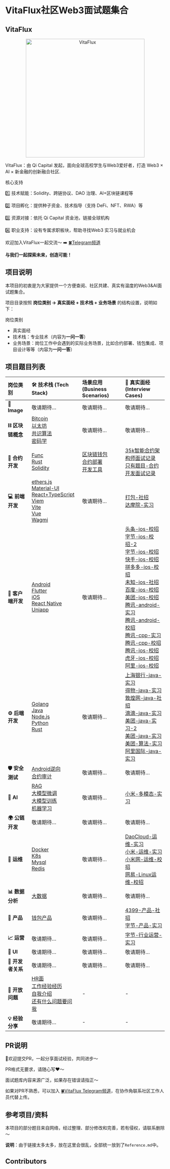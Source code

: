 # VitaFlux社区Web3面试题集合

## VitaFlux

<div align=center><img src="0.Image/VitaFluxLogo.png" alt="VitaFlux" width="375" /></div>

VitaFlux：由 Qi Capital 发起，面向全球高校学生与Web3爱好者，打造 Web3 × AI × 新金融的创新融合社区.

核心支持

1️⃣ 技术赋能：Solidity、跨链协议、DAO 治理、AI+区块链课程等

2️⃣ 项目孵化：提供种子资金、技术指导（支持 DeFi、NFT、RWA）等

3️⃣ 资源对接：依托 Qi Capital 资金池，链接全球机构

4️⃣ 职业支持：设有专属求职板块，帮助寻找Web3 实习与就业机会

欢迎加入VitaFlux一起交流～ ➡️ [🍀Telegram频道](https://t.me/+04_gJoUytQo0MjBl)

**与我们一起探索未来，创造可能！**

## 项目说明

本项目的初衷是为大家提供一个方便查阅、社区共建、真实有温度的Web3&AI面试题集合。

项目目录按照 **岗位类别 -> 真实面经 + 技术栈 + 业务场景** 的结构设置，说明如下：

岗位类别

- 真实面经
- 技术栈：专业技术（内容为**一问一答**）
- 业务场景：岗位工作中会遇到的实际业务场景，比如合约部署、钱包集成、项目设计等等（内容为**一问一答**）

## 项目题目列表

| 岗位类别 | 🛠️ 技术栈 (Tech Stack) | 场景应用 (Business Scenarios) | 📄 真实面经 (Interview Cases) |
| :--- | :--- | :--- | :--- |
| **📁 Image** | 敬请期待… | 敬请期待… | 敬请期待… |
| **⛓️ 区块链概念** | [Bitcoin](01.%E5%8C%BA%E5%9D%97%E9%93%BE%E6%A6%82%E5%BF%B5/Bitcoin.md) <br> [以太坊](01.%E5%8C%BA%E5%9D%97%E9%93%BE%E6%A6%82%E5%BF%B5/%E4%BB%A5%E5%A4%AA%E5%9D%8A.md) <br> [共识算法](01.%E5%8C%BA%E5%9D%97%E9%93%BE%E6%A6%82%E5%BF%B5/%E5%85%B1%E8%AF%86%E7%AE%97%E6%B3%95.md) <br> [密码学](01.%E5%8C%BA%E5%9D%97%E9%93%BE%E6%A6%82%E5%BF%B5/%E5%AF%86%E7%A0%81%E5%AD%A6.md) | 敬请期待… | 敬请期待… |
| **📜 合约开发** | [Func](02.%E5%90%88%E7%BA%A6%E5%BC%80%E5%8F%91/Func.md) <br> [Rust](02.%E5%90%88%E7%BA%A6%E5%BC%80%E5%8F%91/Rust.md) <br> [Solidity](02.%E5%90%88%E7%BA%A6%E5%BC%80%E5%8F%91/Solidity.md) | [区块链钱包](02.%E5%90%88%E7%BA%A6%E5%BC%80%E5%8F%91/%E4%B8%9A%E5%8A%A1%E5%9C%BA%E6%99%AF/%E5%8C%BA%E5%9D%97%E9%93%BE%E9%92%B1%E5%8C%85.md) <br> [合约部署](02.%E5%90%88%E7%BA%A6%E5%BC%80%E5%8F%91/%E4%B8%9A%E5%8A%A1%E5%9C%BA%E6%99%AF/%E5%90%88%E7%BA%A6%E9%83%A8%E7%BD%B2.md) <br> [开发工具](02.%E5%90%88%E7%BA%A6%E5%BC%80%E5%8F%91/%E4%B8%9A%E5%8A%A1%E5%9C%BA%E6%99%AF/%E5%BC%80%E5%8F%91%E5%B7%A5%E5%85%B7.md) | [35k智能合约架构师面试记录](02.%E5%90%88%E7%BA%A6%E5%BC%80%E5%8F%91/%E7%9C%9F%E5%AE%9E%E9%9D%A2%E7%BB%8F/35k%E6%99%BA%E8%83%BD%E5%90%88%E7%BA%A6%E6%9E%B6%E6%9E%84%E5%B8%88%E9%9D%A2%E8%AF%95%E8%AE%B0%E5%BD%95.md) <br> [只有题目-合约开发面试记录](02.%E5%90%88%E7%BA%A6%E5%BC%80%E5%8F%91/%E7%9C%9F%E5%AE%9E%E9%9D%A2%E7%BB%8F/%E5%8F%AA%E6%9C%89%E9%A2%98%E7%9B%AE-%E5%90%88%E7%BA%A6%E5%BC%80%E5%8F%91%E9%9D%A2%E8%AF%95%E8%AE%B0%E5%BD%95.md) |
| **💻 前端开发** | [ethers.js](03.%E5%89%8D%E7%AB%AF%E5%BC%80%E5%8F%91/ethers.js.md) <br> [Material-UI](03.%E5%89%8D%E7%AB%AF%E5%BC%80%E5%8F%91/Material-UI.md) <br> [React+TypeScript](03.%E5%89%8D%E7%AB%AF%E5%BC%80%E5%8F%91/React%2BTypeScript.md) <br> [Viem](03.%E5%89%8D%E7%AB%AF%E5%BC%80%E5%8F%91/Viem.md) <br> [Vite](03.%E5%89%8D%E7%AB%AF%E5%BC%80%E5%8F%91/Vite.md) <br> [Vue](03.%E5%89%8D%E7%AB%AF%E5%BC%80%E5%8F%91/Vue.md) <br> [Wagmi](03.%E5%89%8D%E7%AB%AF%E5%BC%80%E5%8F%91/Wagmi.md) | 敬请期待… | [打包-社招](03.%E5%89%8D%E7%AB%AF%E5%BC%80%E5%8F%91/%E7%9C%9F%E5%AE%9E%E9%9D%A2%E7%BB%8F/%E6%89%93%E5%8C%85-%E7%A4%BE%E6%8B%9B.md) <br> [达摩院-实习](03.%E5%89%8D%E7%AB%AF%E5%BC%80%E5%8F%91/%E7%9C%9F%E5%AE%9E%E9%9D%A2%E7%BB%8F/%E8%BE%BE%E6%91%A9%E9%99%A2-%E5%AE%9E%E4%B9%A0.md) |
| **📱 客户端开发** | [Android](04.%E5%AE%A2%E6%88%B7%E7%AB%AF%E5%BC%80%E5%8F%91/Android.md) <br> [Flutter](04.%E5%AE%A2%E6%88%B7%E7%AB%AF%E5%BC%80%E5%8F%91/Flutter.md) <br> [iOS](04.%E5%AE%A2%E6%88%B7%E7%AB%AF%E5%BC%80%E5%8F%91/iOS.md) <br> [React Native](04.%E5%AE%A2%E6%88%B7%E7%AB%AF%E5%BC%80%E5%8F%91/React%20Native.md) <br> [Uniapp](04.%E5%AE%A2%E6%88%B7%E7%AB%AF%E5%BC%80%E5%8F%91/Uniapp.md) | 敬请期待… | [头条-ios-校招](04.%E5%AE%A2%E6%88%B7%E7%AB%AF%E5%BC%80%E5%8F%91/%E7%9C%9F%E5%AE%9E%E9%9D%A2%E7%BB%8F/%E5%A4%B4%E6%9D%A1-ios-%E6%A0%A1%E6%8B%9B.md) <br> [字节-ios-校招-2](04.%E5%AE%A2%E6%88%B7%E7%AB%AF%E5%BC%80%E5%8F%91/%E7%9C%9F%E5%AE%9E%E9%9D%A2%E7%BB%8F/%E5%AD%97%E8%8A%82-ios-%E6%A0%A1%E6%8B%9B-2.md) <br> [字节-ios-校招](04.%E5%AE%A2%E6%88%B7%E7%AB%AF%E5%BC%80%E5%8F%91/%E7%9C%9F%E5%AE%9E%E9%9D%A2%E7%BB%8F/%E5%AD%97%E8%8A%82-ios-%E6%A0%A1%E6%8B%9B.md) <br> [快手-ios-校招](04.%E5%AE%A2%E6%88%B7%E7%AB%AF%E5%BC%80%E5%8F%91/%E7%9C%9F%E5%AE%9E%E9%9D%A2%E7%BB%8F/%E5%BF%AB%E6%89%8B-ios-%E6%A0%A1%E6%8B%9B.md) <br> [拼多多-ios-校招](04.%E5%AE%A2%E6%88%B7%E7%AB%AF%E5%BC%80%E5%8F%91/%E7%9C%9F%E5%AE%9E%E9%9D%A2%E7%BB%8F/%E6%8B%BC%E5%A4%9A%E5%A4%9A-ios-%E6%A0%A1%E6%8B%9B.md) <br> [未知-ios-社招](04.%E5%AE%A2%E6%88%B7%E7%AB%AF%E5%BC%80%E5%8F%91/%E7%9C%9F%E5%AE%9E%E9%9D%A2%E7%BB%8F/%E6%9C%AA%E7%9F%A5-ios-%E7%A4%BE%E6%8B%9B.md) <br> [百度-ios-校招](04.%E5%AE%A2%E6%88%B7%E7%AB%AF%E5%BC%80%E5%8F%91/%E7%9C%9F%E5%AE%9E%E9%9D%A2%E7%BB%8F/%E7%99%BE%E5%BA%A6-ios-%E6%A0%A1%E6%8B%9B.md) <br> [美团-ios-校招](04.%E5%AE%A2%E6%88%B7%E7%AB%AF%E5%BC%80%E5%8F%91/%E7%9C%9F%E5%AE%9E%E9%9D%A2%E7%BB%8F/%E7%BE%8E%E5%9B%A2-ios-%E6%A0%A1%E6%8B%9B.md) <br> [腾讯-android-实习](04.%E5%AE%A2%E6%88%B7%E7%AB%AF%E5%BC%80%E5%8F%91/%E7%9C%9F%E5%AE%9E%E9%9D%A2%E7%BB%8F/%E8%85%BE%E8%AE%AF-android-%E5%AE%9E%E4%B9%A0.md) <br> [腾讯-android-校招](04.%E5%AE%A2%E6%88%B7%E7%AB%AF%E5%BC%80%E5%8F%91/%E7%9C%9F%E5%AE%9E%E9%9D%A2%E7%BB%8F/%E8%85%BE%E8%AE%AF-android-%E6%A0%A1%E6%8B%9B.md) <br> [腾讯-cpp-实习](04.%E5%AE%A2%E6%88%B7%E7%AB%AF%E5%BC%80%E5%8F%91/%E7%9C%9F%E5%AE%9E%E9%9D%A2%E7%BB%8F/%E8%85%BE%E8%AE%AF-cpp-%E5%AE%9E%E4%B9%A0.md) <br> [腾讯-cpp-校招](04.%E5%AE%A2%E6%88%B7%E7%AB%AF%E5%BC%80%E5%8F%91/%E7%9C%9F%E5%AE%9E%E9%9D%A2%E7%BB%8F/%E8%85%BE%E8%AE%AF-cpp-%E6%A0%A1%E6%8B%9B.md) <br> [腾讯-ios-校招](04.%E5%AE%A2%E6%88%B7%E7%AB%AF%E5%BC%80%E5%8F%91/%E7%9C%9F%E5%AE%9E%E9%9D%A2%E7%BB%8F/%E8%85%BE%E8%AE%AF-ios-%E6%A0%A1%E6%8B%9B.md) <br> [虎牙-ios-校招](04.%E5%AE%A2%E6%88%B7%E7%AB%AF%E5%BC%80%E5%8F%91/%E7%9C%9F%E5%AE%9E%E9%9D%A2%E7%BB%8F/%E8%99%8E%E7%89%99-ios-%E6%A0%A1%E6%8B%9B.md) <br> [阿里-ios-校招](04.%E5%AE%A2%E6%88%B7%E7%AB%AF%E5%BC%80%E5%8F%91/%E7%9C%9F%E5%AE%9E%E9%9D%A2%E7%BB%8F/%E9%98%BF%E9%87%8C-ios-%E6%A0%A1%E6%8B%9B.md) |
| **⚙️ 后端开发** | [Golang](05.%E5%90%8E%E7%AB%AF%E5%BC%80%E5%8F%91/Golang.md) <br> [Java](05.%E5%90%8E%E7%AB%AF%E5%BC%80%E5%8F%91/Java.md) <br> [Node.js](05.%E5%90%8E%E7%AB%AF%E5%BC%80%E5%8F%91/Node.js.md) <br> [Python](05.%E5%90%8E%E7%AB%AF%E5%BC%80%E5%8F%91/Python.md) <br> [Rust](05.%E5%90%8E%E7%AB%AF%E5%BC%80%E5%8F%91/Rust.md) | 敬请期待… | [上海银行-java-实习](05.%E5%90%8E%E7%AB%AF%E5%BC%80%E5%8F%91/%E7%9C%9F%E5%AE%9E%E9%9D%A2%E7%BB%8F/%E4%B8%8A%E6%B5%B7%E9%93%B6%E8%A1%8C-java-%E5%AE%9E%E4%B9%A0.md) <br> [得物-java-实习](05.%E5%90%8E%E7%AB%AF%E5%BC%80%E5%8F%91/%E7%9C%9F%E5%AE%9E%E9%9D%A2%E7%BB%8F/%E5%BE%97%E7%89%A9-java-%E5%AE%9E%E4%B9%A0.md) <br> [敦煌网-java-社招](05.%E5%90%8E%E7%AB%AF%E5%BC%80%E5%8F%91/%E7%9C%9F%E5%AE%9E%E9%9D%A2%E7%BB%8F/%E6%95%A6%E7%85%8C%E7%BD%91-java-%E7%A4%BE%E6%8B%9B.md) <br> [滴滴-java-实习](05.%E5%90%8E%E7%AB%AF%E5%BC%80%E5%8F%91/%E7%9C%9F%E5%AE%9E%E9%9D%A2%E7%BB%8F/%E6%BB%B4%E6%BB%B4-java-%E5%AE%9E%E4%B9%A0.md) <br> [美团-java-实习-2](05.%E5%90%8E%E7%AB%AF%E5%BC%80%E5%8F%91/%E7%9C%9F%E5%AE%9E%E9%9D%A2%E7%BB%8F/%E7%BE%8E%E5%9B%A2-java-%E5%AE%9E%E4%B9%A0-2.md) <br> [美团-java-实习](05.%E5%90%8E%E7%AB%AF%E5%BC%80%E5%8F%91/%E7%9C%9F%E5%AE%9E%E9%9D%A2%E7%BB%8F/%E7%BE%8E%E5%9B%A2-java-%E5%AE%9E%E4%B9%A0.md) <br> [美团-算法-实习](05.%E5%90%8E%E7%AB%AF%E5%BC%80%E5%8F%91/%E7%9C%9F%E5%AE%9E%E9%9D%A2%E7%BB%8F/%E7%BE%8E%E5%9B%A2-%E7%AE%97%E6%B3%95-%E5%AE%9E%E4%B9%A0.md) <br> [阿里国际-java-实习](05.%E5%90%8E%E7%AB%AF%E5%BC%80%E5%8F%91/%E7%9C%9F%E5%AE%9E%E9%9D%A2%E7%BB%8F/%E9%98%BF%E9%87%8C%E5%9B%BD%E9%99%85-java-%E5%AE%9E%E4%B9%A0.md) |
| **🛡️ 安全测试** | [Android逆向](06.%E5%AE%89%E5%85%A8%E6%B5%8B%E8%AF%95/Android%E9%80%86%E5%90%91.md) <br> [合约审计](06.%E5%AE%89%E5%85%A8%E6%B5%8B%E8%AF%95/%E5%90%88%E7%BA%A6%E5%AE%A1%E8%AE%A1.md) | 敬请期待… | 敬请期待… |
| **🤖 AI** | [RAG](07.AI/RAG.md) <br> [大模型微调](07.AI/%E5%A4%A7%E6%A8%A1%E5%9E%8B%E5%BE%AE%E8%B0%83.md) <br> [大模型训练](07.AI/%E5%A4%A7%E6%A8%A1%E5%9E%8B%E8%AE%AD%E7%BB%83.md) <br> [机器学习](07.AI/%E6%9C%BA%E5%99%A8%E5%AD%A6%E4%B9%A0.md) | 敬请期待… | [小米-多模态-实习](07.AI/%E7%9C%9F%E5%AE%9E%E9%9D%A2%E7%BB%8F/%E5%B0%8F%E7%B1%B3-%E5%A4%9A%E6%A8%A1%E6%80%81-%E5%AE%9E%E4%B9%A0.md) |
| **🌍 公链开发** | 敬请期待… | 敬请期待… | 敬请期待… |
| **📡 运维** | [Docker](09.%E8%BF%90%E7%BB%B4/Docker.md) <br> [K8s](09.%E8%BF%90%E7%BB%B4/K8s.md) <br> [Mysql](09.%E8%BF%90%E7%BB%B4/Mysql.md) <br> [Redis](09.%E8%BF%90%E7%BB%B4/Redis.md) | 敬请期待… | [DaoCloud-运维-实习](09.%E8%BF%90%E7%BB%B4/%E7%9C%9F%E5%AE%9E%E9%9D%A2%E7%BB%8F/DaoCloud-%E8%BF%90%E7%BB%B4-%E5%AE%9E%E4%B9%A0.md) <br> [小米-运维-实习](09.%E8%BF%90%E7%BB%B4/%E7%9C%9F%E5%AE%9E%E9%9D%A2%E7%BB%8F/%E5%B0%8F%E7%B1%B3-%E8%BF%90%E7%BB%B4-%E5%AE%9E%E4%B9%A0.md) <br> [小米网-运维-校招](09.%E8%BF%90%E7%BB%B4/%E7%9C%9F%E5%AE%9E%E9%9D%A2%E7%BB%8F/%E5%B0%8F%E7%B1%B3%E7%BD%91-%E8%BF%90%E7%BB%B4-%E6%A0%A1%E6%8B%9B.md) <br> [网易-Linux运维-校招](09.%E8%BF%90%E7%BB%B4/%E7%9C%9F%E5%AE%9E%E9%9D%A2%E7%BB%8F/%E7%BD%91%E6%98%93-Linux%E8%BF%90%E7%BB%B4-%E6%A0%A1%E6%8B%9B.md) |
| **📊 数据分析** | [大数据](10.%E6%95%B0%E6%8D%AE%E5%88%86%E6%9E%90/%E5%A4%A7%E6%95%B0%E6%8D%AE.md) | 敬请期待… | 敬请期待… |
| **🧠 产品** | [钱包产品](11.%E4%BA%A7%E5%93%81/%E9%92%B1%E5%8C%85%E4%BA%A7%E5%93%81.md) | 敬请期待… | [4399-产品-社招](11.%E4%BA%A7%E5%93%81/%E7%9C%9F%E5%AE%9E%E9%9D%A2%E7%BB%8F/4399-%E4%BA%A7%E5%93%81-%E7%A4%BE%E6%8B%9B.md) <br> [字节-产品-实习](11.%E4%BA%A7%E5%93%81/%E7%9C%9F%E5%AE%9E%E9%9D%A2%E7%BB%8F/%E5%AD%97%E8%8A%82-%E4%BA%A7%E5%93%81-%E5%AE%9E%E4%B9%A0.md) |
| **📈 运营** | 敬请期待… | 敬请期待… | [字节-行业运营-实习](12.%E8%BF%90%E8%90%A5/%E7%9C%9F%E5%AE%9E%E9%9D%A2%E7%BB%8F/%E5%AD%97%E8%8A%82-%E8%A1%8C%E4%B8%9A%E8%BF%90%E8%90%A5-%E5%AE%9E%E4%B9%A0.md) |
| **🎨 UI** | 敬请期待… | 敬请期待… | 敬请期待… |
| **🤝 开发者关系** | 敬请期待… | 敬请期待… | 敬请期待… |
| **🤔 开放问题** | [HR面](15.%E5%BC%80%E6%94%BE%E9%97%AE%E9%A2%98/HR%E9%9D%A2.md) <br> [工作经验经历](15.%E5%BC%80%E6%94%BE%E9%97%AE%E9%A2%98/%E5%B7%A5%E4%BD%9C%E7%BB%8F%E9%AA%8C%E7%BB%8F%E5%8E%86.md) <br> [自我介绍](15.%E5%BC%80%E6%94%BE%E9%97%AE%E9%A2%98/%E8%87%AA%E6%88%91%E4%BB%8B%E7%BB%8D.md) <br> [还有什么问题要问我](15.%E5%BC%80%E6%94%BE%E9%97%AE%E9%A2%98/%E8%BF%98%E6%9C%89%E4%BB%80%E4%B9%88%E9%97%AE%E9%A2%98%E8%A6%81%E9%97%AE%E6%88%91.md) | - | - |
| **💡 经验分享** | 敬请期待… | - | - |

## PR说明

👏欢迎提交PR，一起分享面试经验，共同进步～

PR格式无要求，请随心写❤️～

面试题库内容来源广泛，如果存在错误请指正～

如果对PR不熟悉，可以加入 [🍀VitaFlux Telegram频道](https://t.me/+04_gJoUytQo0MjBl)，在协作角联系社区工作人员代替上传。

## 参考项目/资料

本项目的部分题目来自网络，经过整理、部分修改和完善，若有侵权，请联系删除～

**说明**：由于链接太多太多，放在这里会很乱，全部统一放到了`Reference.md`中。

## Contributors
